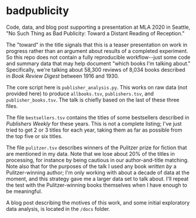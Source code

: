 # badpublicity
Code, data, and blog post supporting a presentation at MLA 2020 in Seattle, "No Such Thing as Bad Publicity: Toward a Distant Reading of Reception."

The "toward" in the title signals that this is a teaser presentation on work in progress rather than an argument about results of a completed experiment. So this repo does not contain a fully reproducible workflow--just some code and summary data that may help document "which books I'm talking about." Specifically, we're talking about 58,300 reviews of 8,034 books described in *Book Review Digest* between 1916 and 1930.

The core script here is ```publisher_analysis.py```. This works on raw data (not provided here) to produce ```allbooks.tsv```, ```publishers.tsv```, and ```publisher_books.tsv```. The talk is chiefly based on the last of these three files.

The file ```bestsellers.tsv``` contains the titles of some bestsellers described in *Publishers Weekly* for these years. This is not a complete listing; I've just tried to get 2 or 3 titles for each year, taking them as far as possible from the top five or six titles.

The file ```pulitzer.tsv``` describes winners of the Pulitzer prize for fiction that are mentioned in my data. Note that we lose about 20% of the titles in processing, for instance by being cautious in our author-and-title matching. Note also that for the purposes of the talk I used any book *written by* a Pulitzer-winning author; I'm only working with about a decade of data at the moment, and this strategy gave me a larger data set to talk about. I'll repeat the test with the Pulitzer-winning books themselves when I have enough to be meaningful.

A blog post describing the motives of this work, and some initial exploratory data analysis, is located in the ```/docs``` folder.


